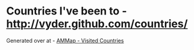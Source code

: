 Countries I've been to - http://vyder.github.com/countries/
======================

Generated over at - [AMMap - Visited Countries](http://www.ammap.com/visited_countries)
